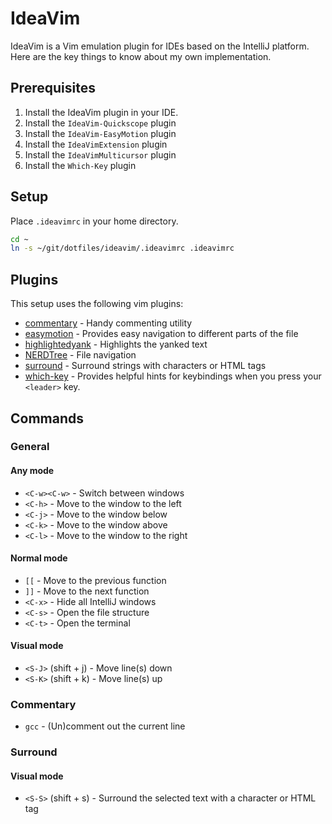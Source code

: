 # IdeaVim

IdeaVim is a Vim emulation plugin for IDEs based on the IntelliJ platform. Here are the key things to know about
my own implementation.

## Prerequisites

1. Install the IdeaVim plugin in your IDE.
2. Install the `IdeaVim-Quickscope` plugin
3. Install the `IdeaVim-EasyMotion` plugin
4. Install the `IdeaVimExtension` plugin
5. Install the `IdeaVimMulticursor` plugin
6. Install the `Which-Key` plugin

## Setup

Place `.ideavimrc` in your home directory.

```bash
cd ~
ln -s ~/git/dotfiles/ideavim/.ideavimrc .ideavimrc
```

## Plugins

This setup uses the following vim plugins:

* [commentary](https://github.com/tpope/vim-commentary) - Handy commenting utility
* [easymotion](https://github.com/easymotion/vim-easymotion) - Provides easy navigation to different parts of the file
* [highlightedyank](https://github.com/machakann/vim-highlightedyank) - Highlights the yanked text
* [NERDTree](https://github.com/preservim/nerdtree) - File navigation
* [surround](https://github.com/tpope/vim-surround) - Surround strings with characters or HTML tags
* [which-key](https://github.com/liuchengxu/vim-which-key) - Provides helpful hints for keybindings when you press your `<leader>` key.

## Commands

### General

#### Any mode

* `<C-w><C-w>` - Switch between windows
* `<C-h>` - Move to the window to the left
* `<C-j>` - Move to the window below
* `<C-k>` - Move to the window above
* `<C-l>` - Move to the window to the right

#### Normal mode

* `[[` - Move to the previous function
* `]]` - Move to the next function
* `<C-x>` - Hide all IntelliJ windows
* `<C-s>` - Open the file structure
* `<C-t>` - Open the terminal

#### Visual mode

* `<S-J>` (shift + j) - Move line(s) down
* `<S-K>` (shift + k) - Move line(s) up

### Commentary

* `gcc` - (Un)comment out the current line

### Surround

#### Visual mode

* `<S-S>` (shift + s) - Surround the selected text with a character or HTML tag